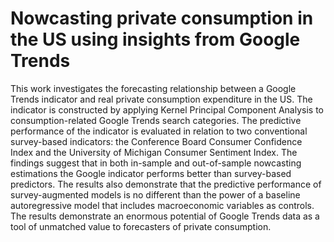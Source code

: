 # Nowcasting private consumption in the US using insights from Google Trends

This work investigates the forecasting relationship between a Google Trends indicator and real private consumption expenditure in the US. The indicator is constructed by applying Kernel
Principal Component Analysis to consumption-related Google Trends search categories. The predictive performance of the indicator is evaluated in relation to two conventional
survey-based indicators: the Conference Board Consumer Confidence Index and the University of Michigan Consumer Sentiment Index. The findings suggest that in both in-sample and
out-of-sample nowcasting estimations the Google indicator performs better than survey-based predictors. The results also demonstrate that the predictive performance of survey-augmented
models is no different than the power of a baseline autoregressive model that includes macroeconomic variables as controls. The results demonstrate an enormous potential of
Google Trends data as a tool of unmatched value to forecasters of private consumption.
